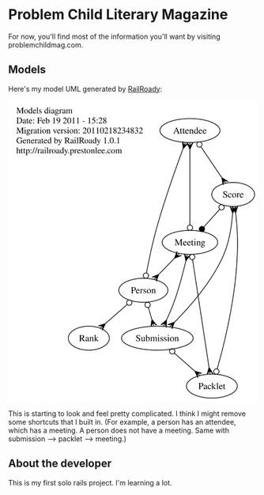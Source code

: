 Problem Child Literary Magazine
===============================

For now, you'll find most of the information you'll want by visiting
problemchildmag.com.

Models
------

Here's my model UML generated by [RailRoady](https://github.com/preston/railroady):

![model diagram created by railroady](doc/models_brief.svg)

This is starting to look and feel pretty complicated. I think I might
remove some shortcuts that I built in. (For example, a person has an
attendee, which has a meeting. A person does not have a meeting. Same
with submission --> packlet --> meeting.)

About the developer
-------------------

This is my first solo rails project. I'm learning a lot.

